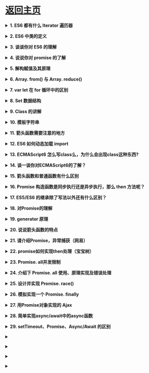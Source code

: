 # [返回主页](https://github.com/yisainan/web-interview/blob/master/README.md)

<b><details><summary>1. ES6 都有什么 Iterator 遍历器</summary></b>

答案：Set、Map

解析：

1、遍历器（Iterator）是一种接口，为各种不同的数据结构提供统一的访问机制。任何数据结构只要部署 Iterator 接口，就可以完成遍历操作（即依次处理该数据结构的所有成员）

2、Iterator 的作用有三个：

* 一是为各种数据结构，提供一个统一的、简便的访问接口；
* 二是使得数据结构的成员能够按某种次序排列；
* 三是 ES6 创造了一种新的遍历命令 for... of 循环，Iterator 接口主要供 for... of 消费。

3、默认部署了 Iterator 的数据有 Array、Map、Set、String、TypedArray、arguments、NodeList 对象，ES6 中有的是 Set、Map、

[参与互动](https://github.com/yisainan/web-interview/issues/332)

</details>

<b><details><summary>2. ES6 中类的定义</summary></b>

答案：

``` js
// 1、类的基本定义
class Parent {
    constructor(name = "小白") {
        this.name = name;
    }
}
```

``` js
// 2、生成一个实例
let g_parent = new Parent();
console.log(g_parent); //{name: "小白"}
let v_parent = new Parent("v"); // 'v'就是构造函数name属性 , 覆盖构造函数的name属性值
console.log(v_parent); // {name: "v"}
```

``` js
// 3、继承
class Parent {
    //定义一个类
    constructor(name = "小白") {
        this.name = name;
    }
}

class Child extends Parent {}

console.log("继承", new Child()); // 继承 {name: "小白"}
```

``` js
// 4、继承传递参数
class Parent {
    //定义一个类
    constructor(name = "小白") {
        this.name = name;
    }
}

class Child extends Parent {
    constructor(name = "child") {
        // 子类重写name属性值
        super(name); // 子类向父类修改 super一定放第一行
        this.type = "preson";
    }
}
console.log("继承", new Child("hello")); // 带参数覆盖默认值  继承{name: "hello", type: "preson"}
```

``` js
// 5、ES6重新定义的ES5中的访问器属性
class Parent {
    //定义一个类
    constructor(name = "小白") {
        this.name = name;
    }

    get longName() {
        // 属性
        return "mk" + this.name;
    }

    set longName(value) {
        this.name = value;
    }
}

let v = new Parent();
console.log("getter", v.longName); // getter mk小白

v.longName = "hello";
console.log("setter", v.longName); // setter mkhello
```

``` js
// 6、类的静态方法
class Parent {
    //定义一个类
    constructor(name = "小白") {
        this.name = name;
    }

    static tell() {
        // 静态方法:通过类去调用，而不是实例
        console.log("tell");
    }
}

Parent.tell(); // tell
```

``` js
// 7、类的静态属性：

class Parent {
    //定义一个类
    constructor(name = "小白") {
        this.name = name;
    }

    static tell() {
        // 静态方法:通过类去调用，而不是实例
        console.log("tell"); // tell
    }
}

Parent.type = "test"; // 定义静态属性

console.log("静态属性", Parent.type); // 静态属性 test

let v_parent = new Parent();
console.log(v_parent); // {name: "小白"}  没有tell方法和type属性
```

[参与互动](https://github.com/yisainan/web-interview/issues/333)

</details>

<b><details><summary>3. 谈谈你对 ES6 的理解</summary></b>

答案：es6 是一个新的标准，它包含了许多新的语言特性和库，是 JS 最实质性的一次升级。
比如'箭头函数'、'字符串模板'、'generators(生成器)'、'async/await'、'解构赋值'、'class'等等，还有就是引入 module 模块的概念。

箭头函数可以让 this 指向固定化，这种特性很有利于封装回调函数

* （1）函数体内的 this 对象，就是定义时所在的对象，而不是使用时所在的对象。
* （2）不可以当作构造函数，也就是说，不可以使用 new 命令，否则会抛出一个错误。
* （3）不可以使用 arguments 对象，该对象在函数体内不存在。如果要用，可以用 Rest 参数代替。
* （4）不可以使用 yield 命令，因此箭头函数不能用作 Generator 函数。

* async/await 是写异步代码的新方式，以前的方法有回调函数和 Promise。
* async/await 是基于 Promise 实现的，它不能用于普通的回调函数。async/await 与 Promise 一样，是非阻塞的。
* async/await 使得异步代码看起来像同步代码，这正是它的魔力所在。

解析：[参考](https://www.cnblogs.com/heweijain/p/7073553.html)

[参与互动](https://github.com/yisainan/web-interview/issues/334)

</details>

<b><details><summary>4. 说说你对 promise 的了解</summary></b>

答案：Promise 是异步编程的一种解决方案，比传统的解决方案——回调函数和事件监听——更合理和更强大。

所谓 Promise，简单说就是一个容器，里面保存着某个未来才会结束的事件（通常是一个异步操作）的结果。从语法上说，Promise 是一个对象，从它可以获取异步操作的消息。Promise 提供统一的 API，各种异步操作都可以用同样的方法进行处理。

Promise 对象有以下两个特点:

1. 对象的状态不受外界影响，Promise 对象代表一个异步操作，有三种状态：Pending（进行中）、Resolved（已完成，又称 Fulfilled）和 Rejected（已失败）

2. 一旦状态改变，就不会再变，任何时候都可以得到这个结果。

解析：[参考](https://www.cnblogs.com/heweijain/p/7073553.html)

[参与互动](https://github.com/yisainan/web-interview/issues/335)

</details>

<b><details><summary>5. 解构赋值及其原理</summary></b>

答案：

解构赋值：其实就是分解出一个对象的解构，分成两个步骤：

1. 变量的声明
2. 变量的赋值

原理：ES6 变量的解构赋值本质上是“模式匹配”, 只要等号两边的模式相同，左边的变量就会被赋予匹配的右边的值，如果匹配不成功变量的值就等于 undefined

解析：

一、 数组的解构赋值

``` js
// 对于数组的解构赋值，其实就是获得数组的元素，而我们一般情况下获取数组元素的方法是通过下标获取，例如：
let arr = [1, 2, 3];
let a = arr[0];
let b = arr[1];
let c = arr[2];

// 而数组的解构赋值给我们提供了极其方便的获取方式，如下：
let [a, b, c] = [1, 2, 3];
console.log(a, b, c); //1,2,3
```

1. 模式匹配解构赋值

``` js
let [foo, [
    [bar], baz
]] = [1, [
    [2], 3
]];
console.log(foo, bar, baz); //1,2,3
```

2. 省略解构赋值

``` js
let [, , a, , b] = [1, 2, 3, 4, 5];
console.log(a, b); //3,5
```

3. 含剩余参数的解构赋值

``` js
let [a, ...reset] = [1, 2, 3, 4, 5];
console.log(a, reset); //1,[2,3,4,5]
```

其转成 ES5 的原理如下：

``` js
var a = 1,
    reset = [2, 3, 4, 5];
console.log(a, reset); //1,[2,3,4,5]
```

注意：如果剩余参数是对应的值为 undefined，则赋值为[]，因为找不到对应值的时候，是通过 slice 截取的，如下：

``` js
let [a, ...reset] = [1];
console.log(a, reset); //1,[]
```

其转成 ES5 的原理如下：

``` js
var _ref = [1],
    a = _ref[0],
    reset = _ref.slice(1);
console.log(a, reset); //1,[]
```

4. 非数组解构成数组(重点，难点)

一条原则：要解构成数组的前提：如果等号右边，不是数组(严格地说，不是可遍历的解构)，则直接报错，例如：

``` js
let [foo] = 1; //报错
let [foo1] = false; //报错
let [foo2] = NaN; //报错
let [foo3] = undefined; //报错
let [foo4] = null; //报错
let [foo5] = {}; //报错
```

为什么？转成 ES5 看下原理就一清二楚了：

``` js
var _ = 1,
    foo = _[0]; //报错
var _false = false,
    foo1 = _false[0]; //报错
var _NaN = NaN,
    foo2 = _NaN[0]; //报错
var _undefined = undefined,
    foo3 = _undefined[0]; //报错
var _ref = null;
foo4 = _ref[0]; //报错
var _ref2 = {},
    foo5 = _ref2[0]; //报错
```

5. Set 的解构赋值

先执行 new Set()去重，然后对得到的结果进行解构

``` js
let [a, b, c] = new Set([1, 2, 2, 3]);
console.log(a, b, c); //1,2,3
```

6. 迭代器解构

``` js
function* fibs() {
    let a = 0;
    let b = 1;
    while (true) {
        yield a;
        [a, b] = [b, a + b];
    }
}

let [first, second, third, fourth, fifth, sixth] = fibs();
sixth; // 5
```

### 总结 1：只要某种数据结构具有 Iterator 接口，都可以采用数组形式的解构赋值。

7. 解构赋值的默认值

当变量严格等于 undefined 的时候，会读取默认值，所谓的严格等于，就是“===”

``` js
-- -- -- -- --

let [a, b = 'default'] = [1];
console.log(a, b); //1,'default'

-- -- -- -- --

let [c = 'default'] = [undefined];
console.log(c); //'default'

-- -- -- -- --

function f() {
    console.log('aaa');
}

let [x = f()] = [1];
console.log(x); //1

-- -- -- -- --

function f() {
    console.log('aaa'); //'aaa'
}

let [a, x = f()] = [1];
console.log(a, x); //1,undefined
```

### 总结 2：如果不使用默认值，则不会执行默认值的函数

二、对象的解构赋值

1. 解构赋值的举例：

``` js
let p1 = {
    name: "zhuangzhuang",
    age: 25
};
let {
    name,
    age
} = p1; //注意变量必须为属性名
console.log(name, age); //"zhuangzhuang",25
```

其转成 es5 的原理则为：

``` js
var _p1 = p1,
    name = _p1.name,
    age = _p1.age;
console.log(name, age); //"zhuangzhuang",25
```

2. 解构赋值的别名

如果使用别名，则不允许再使用原有的解构出来的属性名，看以下举例则会明白：

``` js
let p1 = {
    name: "zhuangzhuang",
    age: 25
};
let {
    name: aliasName,
    age: aliasAge
} = p1; //注意变量必须为属性名
console.log(aliasName, aliasAge); //"zhuangzhuang",25
console.log(name, age); //Uncaught ReferenceError: age is not defined
```

为何打印原有的属性名则会报错？让我们看看转成 es5 后的原理是如何实现的：

``` js
var _p1 = p1,
    aliasName = _p1.name,
    aliasAge = _p1.age;
console.log(aliasName, aliasAge); //"zhuangzhuang",25
console.log(name, age); //所以打印name和age会报错——“Uncaught ReferenceError: age is not defined”，但是为何只报错age，不报错name呢？
```

只报错 age，不报错 name，这说明其实 name 是存在的，那么根据 js 的解析顺序，当在当前作用域 name 无法找到时，会向上找，直到找到 window 下的 name, 而我们打印 window 可以发现，其下面确实有一个 name，值为“”，而其下面并没有属性叫做 age，所以在这里 name 不报错，只报 age 的错。类似 name 的属性还有很多，比如 length 等。

3. 解构赋值的默认值

有些情况下，我们解构出来的值并不存在，所以需要设定一个默认值，例如：

``` js
let obj = {
    name: "zhuangzhuang"
};
let {
    name,
    age
} = obj;
console.log(name, age); //"zhuangzhuang",undefined
```

我们可以看到当 age 这个属性并不存在于 obj 的时候，解构出来的值为 undefined，那么为了避免这种尴尬的情况，我们常常会设置该属性的默认值，如下：

``` js
let obj = {
    name: "zhuangzhuang"
};
let {
    name,
    age = 18
} = obj;
console.log(name, age); //"zhuangzhuang",18
```

当我们取出来的值不存在，即为 undefined 的时候，则会取默认值(假设存在默认值)，ES6 的默认值是使用**“变量=默认值”**的方式。

注意：只有当为 undefined 的时候才会取默认值，null 等均不会取默认值

``` js
let obj = {
    name: "zhuangzhuang",
    age: 27,
    gender: null, //假设未知使用null
    isFat: false
};
let {
    name,
    age = 18,
    gender = "man",
    isFat = true,
    hobbies = "study"
} = obj;
console.log(name, age, gender, isFat, hobbies); //"zhuangzhuang"，27，null，false，"study"
```

4. 解构赋值的省略赋值

当我们并不是需要取出所有的值的时候，其实可以省略一些变量，这就是省略赋值，如下

``` js
let arr = [1, 2, 3];
let [, , c] = arr;
console.log(c); //3
```

注意：省略赋值并不存在与对象解构，因为对象解构，明确了需要的属性

``` js
let obj = {
    name: "zhuangzhuang",
    age: 27,
    gender: "man"
};
let {
    age
} = obj;
console.log(age); //27
```

5. 解构赋值的嵌套赋值(易错点，重点，难点)

``` js
let obj = {},
    arr = [];

({
    foo: obj.prop,
    bar: arr[0]
} = {
    foo: 123,
    bar: true
});
console.log(obj, arr); //{prop:123},[true]
```

注意当解构出来是 undefined 的时候，如果再给子对象的属性，则会报错，如下

``` js
let {
    foo: {
        bar
    }
} = {
    baz: "baz"
};
//报错，原因很简单，看下原理即可，如下：
//原理:
let obj = {
    baz: "baz"
};
let foo = obj.foo; //foo为undefined
let bar = foo.bar; //undefined的bar，可定报错
```

6. {}是块还是对象？

当我们写解构赋值的时候，很容易犯一个错误——{}的作用是块还是对象混淆，举例如下：

``` js
//举例一：
let {
    a
} = {
    a: "a"
};
console.loh(a); //'a',这个很简单
//很多人觉得，以下这种写法也是可以的：
let a; {
    a
} = {
    a: "a"
}; //直接报错，因为此时a已经声明过了，在语法解析的时候，会将这一行的{}看做块结构，而“块=对象”，显然是语法错误，所以正确的做法是不将大括号写在开头，如下：
let a;
({
    a
} = {
    a: "a"
})
```

7. 空解构

按照之前写的，解构赋值，左边则为解构出来的属性名，当然，在这里，我们也可以不写任何属性名称，也不会又任何的语法错误，即便这样没有任何意义，如下：

``` js
({} = [true, false]);
({} = "abc");
({} = []);
```

8. 解构成对象的原则

如果解构成对象，右侧不是 null 或者 undefined 即可!
之前说过，要解构成数组，右侧必须是可迭代对象，但是如果解构成对象，右侧不是 null 活着 undefined 即可!

三、字符串的解构赋值

字符串也是可以解构赋值的

``` js
const [a, b, c, d, e] = "hello";
console.log(a, b, c, d, e); //'h','e','l','l','o'
```

转成 es5 的原理如下:

``` js
var _hello = "hello",
    a = _hello[0],
    b = _hello[1],
    c = _hello[2];

console.log(a, b, c);
```

注意：字符串有一个属性 length，也可以被解构出来，但是要注意，解构属性一定是对象解构

``` js
let {
    length
} = "hello";
console.log(length); //5
```

4. 布尔值和数值的解构

布尔值和数值的解构，其实就是对其包装对象的解构，取的是包装对象的属性

``` js
{
    toString: s
} = 123;
console.log(s); //s === Number.prototype.toString

{
    toString: s
} = true;
console.log(s); //s === Boolean.prototype.toString
```

### 总结：解构赋值的规则是：

> 1. 解构成对象，只要等号右边的值不是对象或数组，就先将其转为对象。由于 undefined 和 null 无法转为对象，所以对它们进行解构赋值，都会报错。
> 2. 解构成数组，等号右边必须为可迭代对象

[参考](https://blog.csdn.net/qq_17175013/article/details/81490923)

[参与互动](https://github.com/yisainan/web-interview/issues/336)

</details>

<b><details><summary>6. Array. from() 与 Array. reduce()</summary></b>

答案：

Array. from()方法就是将一个类数组对象或者可遍历对象转换成一个真正的数组
Array. reduce()方法对累加器和数组中的每个元素 (从左到右)应用一个函数，将其减少为单个值。

解析：

### Array. from()

``` js
// 那么什么是类数组对象呢？所谓类数组对象，最基本的要求就是具有length属性的对象。

// 1、将类数组对象转换为真正数组：

let arrayLike = {
    0: "tom",
    1: "65",
    2: "男",
    3: ["jane", "john", "Mary"],
    length: 4
};
let arr = Array.from(arrayLike);
console.log(arr); // ['tom','65','男',['jane','john','Mary']]

// 那么，如果将上面代码中length属性去掉呢？实践证明，答案会是一个长度为0的空数组。

// 这里将代码再改一下，就是具有length属性，但是对象的属性名不再是数字类型的，而是其他字符串型的，代码如下：

let arrayLike = {
    name: "tom",
    age: "65",
    sex: "男",
    friends: ["jane", "john", "Mary"],
    length: 4
};
let arr = Array.from(arrayLike);
console.log(arr); // [ undefined, undefined, undefined, undefined ]

// 会发现结果是长度为4，元素均为undefined的数组

// 由此可见，要将一个类数组对象转换为一个真正的数组，必须具备以下条件：

// 1、该类数组对象必须具有length属性，用于指定数组的长度。如果没有length属性，那么转换后的数组是一个空数组。

// 2、该类数组对象的属性名必须为数值型或字符串型的数字

// ps: 该类数组对象的属性名可以加引号，也可以不加引号

// 2、将Set结构的数据转换为真正的数组：

let arr = [12, 45, 97, 9797, 564, 134, 45642];
let set = new Set(arr);
console.log(Array.from(set)); // [ 12, 45, 97, 9797, 564, 134, 45642 ]

// 　Array.from还可以接受第二个参数，作用类似于数组的map方法，用来对每个元素进行处理，将处理后的值放入返回的数组。如下：

let arr = [12, 45, 97, 9797, 564, 134, 45642];
let set = new Set(arr);
console.log(Array.from(set, item => item + 1)); // [ 13, 46, 98, 9798, 565, 135, 45643 ]

// 3、将字符串转换为数组：

let str = "hello world!";
console.log(Array.from(str)); // ["h", "e", "l", "l", "o", " ", "w", "o", "r", "l", "d", "!"]

// 4、Array.from参数是一个真正的数组：

console.log(Array.from([12, 45, 47, 56, 213, 4654, 154]));
// 像这种情况，Array.from会返回一个一模一样的新数组
```

[参考](https://www.cnblogs.com/jf-67/p/8440758.html)

### Array. reduce()

``` 
语法：

array.reduce(function(accumulator, currentValue, currentIndex, array), initialValue)；

accumulator：累加器，即函数上一次调用的返回值。第一次的时候为 initialValue || arr[0]

currentValue：数组中函数正在处理的的值。第一次的时候initialValue || arr[1]

currentIndex：数据中正在处理的元素索引，如果提供了 initialValue ，从0开始；否则从1开始

array： 调用 reduce 的数组

initialValue：可选项，累加器的初始值。没有时，累加器第一次的值为currentValue；注意：在对没有设置初始值的空数组调用reduce方法时会报错。
```

``` js
//无初始值
[1, 2, 3, 4].reduce(function(accumulator, currentValue, currentIndex, array) {
    return accumulator + currentValue;
}); // 10
```

| callback    | accumulator       | currentValue      | currentIndex    | array        | return value |
| ----------- | ----------------- | ----------------- | --------------- | ------------ | ------------ |
| first call  | 1(数组第一个元素) | 2(数组第二个元素) | 1(无初始值为 1) | [1, 2, 3, 4] | 3            |
| second call | 3                 | 3                 | 2               | [1, 2, 3, 4] | 6            |
| third call  | 6                 | 4                 | 3               | [1, 2, 3, 4] | 10           |

``` js
//有初始值
[1, 2, 3, 4].reduce(function(accumulator, currentValue, currentIndex, array) {
    return accumulator + currentValue;
}, 10); // 20
```

| callback    | accumulator | currentValue      | currentIndex    | array        | return value |
| ----------- | ----------- | ----------------- | --------------- | ------------ | ------------ |
| first call  | 10(初始值)  | 1(数组第一个元素) | 0(有初始值为 0) | [1, 2, 3, 4] | 11           |
| second call | 11          | 2                 | 1               | [1, 2, 3, 4] | 13           |
| third call  | 13          | 3                 | 2               | [1, 2, 3, 4] | 16           |
| fourth call | 16          | 4                 | 3               | [1, 2, 3, 4] | 20           |

``` js
//1.数组元素求和
[1, 2, 3, 4].reduce((a, b) => a + b); //10

//2.二维数组转化为一维数组
[
    [1, 2],
    [3, 4],
    [5, 6]
]
.reduce((a, b) => a.concat(b), []) //[1, 2, 3, 4, 5, 6]

[
    //3.计算数组中元素出现的次数
    (1, 2, 3, 1, 2, 3, 4)
].reduce((items, item) => {
    if (item in items) {
        items[item]++;
    } else {
        items[item] = 1;
    }
    return items;
}, {}) //{1: 2, 2: 2, 3: 2, 4: 1}

[
    //数组去重①
    (1, 2, 3, 1, 2, 3, 4, 4, 5)
].reduce((init, current) => {
    if (init.length === 0 || init.indexOf(current) === -1) {
        init.push(current);
    }
    return init;
}, []) //[1, 2, 3, 4, 5]
[
    //数组去重②
    (1, 2, 3, 1, 2, 3, 4, 4, 5)
].sort()
    .reduce((init, current) => {
        if (init.length === 0 || init[init.length - 1] !== current) {
            init.push(current);
        }
        return init;
    }, []); //[1, 2, 3, 4, 5]
```

[参考](https://www.cnblogs.com/xuejiangjun/p/8523313.html)

[参与互动](https://github.com/yisainan/web-interview/issues/337)

</details>

<b><details><summary>7. var let 在 for 循环中的区别</summary></b>

答案：

解析：[参考](https://blog.csdn.net/zoelinjf/article/details/79618688)

[参与互动](https://github.com/yisainan/web-interview/issues/338)

</details>

<b><details><summary>8. Set 数据结构</summary></b>

答案：- es6 方法, Set 本身是一个构造函数，它类似于数组，但是成员值都是唯一的。

``` js
const set = new Set([1, 2, 3, 4, 4]);
console.log([...set]); // [1,2,3,4]
console.log(Array.from(new Set([2, 3, 3, 5, 6]))); //[2,3,5,6]
```

[参与互动](https://github.com/yisainan/web-interview/issues/339)

</details>

<b><details><summary>9. Class 的讲解</summary></b>

答案：

* class 语法相对原型、构造函数、继承更接近传统语法，它的写法能够让对象原型的写法更加清晰、面向对象编程的语法更加通俗

  这是 class 的具体用法。

解析：[参考](https://www.cnblogs.com/fengxiongZz/p/8191503.html)

[参与互动](https://github.com/yisainan/web-interview/issues/340)

</details>

<b><details><summary>10. 模板字符串</summary></b>

答案：

* 就是这种形式${varible}, 在以往的时候我们在连接字符串和变量的时候需要使用这种方式'string' + varible + 'string'但是有了模版语言后我们可以使用string${varible}string 这种进行连接。基本用途有如下：

1、基本的字符串格式化，将表达式嵌入字符串中进行拼接，用\${}来界定。

``` js
//es5
var name = "lux";
console.log("hello" + name);
//es6
const name = "lux";
console.log( `hello ${name}` ); //hello lux
```

2、在 ES5 时我们通过反斜杠(\)来做多行字符串或者字符串一行行拼接，ES6 反引号(``)直接搞定。

``` js
//ES5
var template =
    "hello \
world";
console.log(template); //hello world

//ES6
const template = `hello
world`;
console.log(template); //hello 空行 world
```

[参与互动](https://github.com/yisainan/web-interview/issues/341)

</details>

<b><details><summary>11. 箭头函数需要注意的地方</summary></b>

答案：

``` 

箭头函数有几个使用注意点。
（1）函数体内的 this 对象，就是定义时所在的对象，而不是使用时所在的对象。
（2）不可以当作构造函数，也就是说，不可以使用 new 命令，否则会抛出一个错误。
（3）不可以使用 arguments 对象，该对象在函数体内不存在。如果要用，可以用 rest 参数代替。
（4）不可以使用 yield 命令，因此箭头函数不能用作 Generator 函数。

```

上面四点中，第一点尤其值得注意。this 对象的指向是可变的，但是在箭头函数中，它是固定的。

``` js
function foo() {
    setTimeout(() => {
        console.log("id:", this.id);
    }, 100);
}

var id = 21;

foo.call({
    id: 42
});
// id: 42
```

解析：[参考](https://www.jianshu.com/p/bc28e4f67ef9)

[参与互动](https://github.com/yisainan/web-interview/issues/342)

</details>

<b><details><summary>12. ES6 如何动态加载 import</summary></b>

答案：

``` js
import("lodash").then(_ => {
    // Do something with lodash (a.k.a '_')...
});
```

解析：[参考](https://webpack.js.org/api/module-methods/#import)

[参与互动](https://github.com/yisainan/web-interview/issues/343)

</details>

<b><details><summary>13. ECMAScript6 怎么写class么，为什么会出现class这种东西?</summary></b>

答案：

``` js
class Point {
    constructor(x, y) {
        this.x = x;
        this.y = y;
    }
    toString() {
        return '(' + this.x + ', ' + this.y + ')';
    }
}
```

[参与互动](https://github.com/yisainan/web-interview/issues/344)

</details>

<b><details><summary>14. 谈一谈你对ECMAScript6的了解？</summary></b>

答案：ES6新的语法糖，类，模块化等新特性

[参与互动](https://github.com/yisainan/web-interview/issues/345)

</details>

<b><details><summary>15. 箭头函数和普通函数有什么区别</summary></b>

答案：

* 函数体内的 `this` 对象，就是定义时所在的对象，而不是使用时所在的对象，用 `call`  `apply`  `bind` 也不能改变 `this` 指向
* 不可以当作构造函数，也就是说，不可以使用 `new` 命令，否则会抛出一个错误。
* 不可以使用 `arguments` 对象，该对象在函数体内不存在。如果要用，可以用 `rest` 参数代替。
* 不可以使用 `yield` 命令，因此箭头函数不能用作 `Generator` 函数。
* 箭头函数没有原型对象 `prototype` 

[参与互动](https://github.com/yisainan/web-interview/issues/346)

</details>

<b><details><summary>16. Promise 构造函数是同步执行还是异步执行，那么 then 方法呢？</summary></b>

答案：

``` js
const promise = new Promise((resolve, reject) => {
    console.log(1)
    resolve()
    console.log(2)
})

promise.then(() => {
    console.log(3)
})

console.log(4)
```

执行结果是：1243 

promise构造函数是同步执行的，then方法是异步执行的

</details>

<b><details><summary>17. ES5/ES6 的继承除了写法以外还有什么区别？</summary></b>

答案：

</details>

<b><details><summary>18. 对Promise的理解</summary></b>

答案：

</details>

<b><details><summary>19. generator 原理</summary></b>

答案：

</details>

<b><details><summary>20. 说说箭头函数的特点</summary></b>

答案：

</details>

<b><details><summary>21. 请介绍Promise，异常捕获（网易）</summary></b>

答案：

</details>

<b><details><summary>22. promise如何实现then处理（宝宝树）</summary></b>

答案：

</details>

<b><details><summary>23. Promise. all并发限制</summary></b>

答案：

</details>

<b><details><summary>24. 介绍下 Promise. all 使用、原理实现及错误处理</summary></b>

答案：

</details>

<b><details><summary>25. 设计并实现 Promise. race()</summary></b>

答案：

``` js
Promise._race = promises => new Promise((resolve, reject) => {
    promises.forEach(promise => {
        promise.then(resolve, reject)
    })
})
```

基本和上面的例子差不多，不同点是每个传入值使用Promise. resolve转为Promise对象，兼容非Promise对象

``` js
const _race = (p) => {
    return new Promise((resolve, reject) => {
        p.forEach((item) => {
            Promise.resolve(item).then(resolve, reject)
        })
    })
}
```

</details>

<b><details><summary>26. 模拟实现一个 Promise. finally</summary></b>

答案：

``` js
Promise.prototype.finally = function(callback) {
    let P = this.constructor;
    return this.then(
        value => P.resolve(callback()).then(() => value),
        reason => P.resolve(callback()).then(() => {
            throw reason
        })
    );
};
```

</details>

<b><details><summary>27. 用Promise对象实现的 Ajax</summary></b>

答案：

``` js
const getJSON = function(url) {
    const promise = new Promise(function(resolve, reject) {
        const handler = function() {
            if (this.readyState !== 4) {
                return;
            }
            if (this.status === 200) {
                resolve(this.response);
            } else {
                reject(new Error(this.statusText));
            }
        };
        const client = new XMLHttpRequest();
        client.open("GET", url);
        client.onreadystatechange = handler;
        client.responseType = "json";
        client.setRequestHeader("Accept", "application/json");
        client.send();
    });
    return promise;
};
getJSON("/posts.json").then(function(json) {
    console.log('Contents: ' + json);
}, function(error) {
    console.error('出错了', error);
});
```

上面代码中，getJSON是对 XMLHttpRequest 对象的封装，用于发出一个针对 JSON 数据的 HTTP 请求，并且返回一个Promise对象。需要注意的是，在getJSON内部，resolve函数和reject函数调用时，都带有参数。

</details>

<b><details><summary>28. 简单实现async/await中的async函数</summary></b>

答案：async 函数的实现原理，就是将 Generator 函数和自动执行器，包装在一个函数里

``` js
function spawn(genF) {
    return new Promise(function(resolve, reject) {
        const gen = genF();

        function step(nextF) {
            let next;
            try {
                next = nextF();
            } catch (e) {
                return reject(e);
            }
            if (next.done) {
                return resolve(next.value);
            }
            Promise.resolve(next.value).then(
                function(v) {
                    step(function() {
                        return gen.next(v);
                    });
                },
                function(e) {
                    step(function() {
                        return gen.throw(e);
                    });
                }
            );
        }
        step(function() {
            return gen.next(undefined);
        });
    });
}
```

</details>

<b><details><summary>29. setTimeout、Promise、Async/Await 的区别</summary></b>

这题主要是考察这三者在事件循环中的区别，事件循环中分为宏任务队列和微任务队列。

 * 其中settimeout的回调函数放到宏任务队列里，等到执行栈清空以后执行；
 * promise. then里的回调函数会放到相应宏任务的微任务队列里，等宏任务里面的同步代码执行完再执行；
 * async函数表示函数里面可能会有异步方法，await后面跟一个表达式，async方法执行时，遇到await会立即执行表达式，然后把表达式后面的代码放到微任务队列里，让出执行栈让同步代码先执行。

答案：

1. setTimeout

``` js
console.log('script start') //1. 打印 script start

setTimeout(function() {
    console.log('settimeout') // 4. 打印 settimeout
}) // 2. 调用 setTimeout 函数，并定义其完成后执行的回调函数

console.log('script end') //3. 打印 script start

// 输出顺序：
// ->script start
// ->script end
// ->settimeout
```

2. Promise

Promise本身是同步的立即执行函数， 当在executor中执行resolve或者reject的时候, 此时是异步操作， 会先执行then/catch等，当主栈完成后，才会去调用resolve/reject中存放的方法执行，打印p的时候，是打印的返回结果，一个Promise实例。

``` js
console.log('script start')
let promise1 = new Promise(function(resolve) {
    console.log('promise1')
    resolve()
    console.log('promise1 end')
}).then(function() {
    console.log('promise2')
})
setTimeout(function() {
    console.log('settimeout')
})
console.log('script end')

// 输出顺序: 
// ->script start
// ->promise1
// ->promise1 end
// ->script end
// ->promise2
// ->settimeout
```

当JS主线程执行到Promise对象时，

  + promise1. then() 的回调就是一个 task
  + promise1 是 resolved或rejected: 那这个 task 就会放入当前事件循环回合的 microtask queue
  + promise1 是 pending: 这个 task 就会放入 事件循环的未来的某个(可能下一个)回合的 microtask queue 中
  + setTimeout 的回调也是个 task ，它会被放入 macrotask queue 即使是 0ms 的情况

3. async/await

``` js
async function async1() {
    console.log('async1 start'); //2

    await async2();
    console.log('async1 end') //5

}
async function async2() {

    console.log('async2') //3

}

console.log('script start'); //1
async1();
console.log('script end') //4

// 输出顺序：

// ->script start
// ->async1 start
// ->async2
// ->script end
// ->async1 end
``
`  

async 函数返回一个 Promise 对象，当函数执行的时候，一旦遇到 await 就会先返回，等到触发的异步操作完成，再执行函数体内后面的语句。可以理解为，是让出了线程，跳出了 async 函数体。

举个例子：

`
``
js
async function func1() {
    return 1
}

console.log(func1())
```

控制台查看打印，很显然，func1的运行结果其实就是一个Promise对象。因此我们也可以使用then来处理后续逻辑。

``` js
func1().then(res => {
    console.log(res); // 30
})
```

await的含义为等待，也就是 async 函数需要等待await后的函数执行完成并且有了返回结果（Promise对象）之后，才能继续执行下面的代码。await通过返回一个Promise对象来实现同步的效果。

</details>

<b><details><summary></summary></b>

答案：

</details>

<b><details><summary></summary></b>

答案：

</details>

<b><details><summary></summary></b>

答案：

</details>

<b><details><summary></summary></b>

答案：

</details>